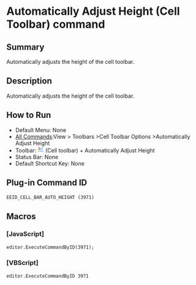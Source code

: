 # Automatically Adjust Height (Cell Toolbar) command

## Summary

Automatically adjusts the height of the cell toolbar.

## Description

Automatically adjusts the height of the cell toolbar.

## How to Run

- Default Menu: None
- [All Commands](../tools/all_commands):View >
Toolbars \>Cell Toolbar Options \>Automatically Adjust Height
- Toolbar: ![](../../images/commonsettings.gif) (Cell toolbar) + Automatically Adjust Height
- Status Bar: None
- Default Shortcut Key: None

## Plug-in Command ID

```
EEID_CELL_BAR_AUTO_HEIGHT (3971)
```

## Macros

### \[JavaScript\]

```
editor.ExecuteCommandByID(3971);
```

### \[VBScript\]

```
editor.ExecuteCommandByID 3971
```
